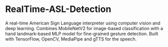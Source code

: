 # RealTime-ASL-Detection
A real-time American Sign Language interpreter using computer vision and deep learning. Combines MobileNetV2 for image-based classification with a hand landmark-based MLP model for fine-grained gesture detection. Built with TensorFlow, OpenCV, MediaPipe and gTTS for the speech.
